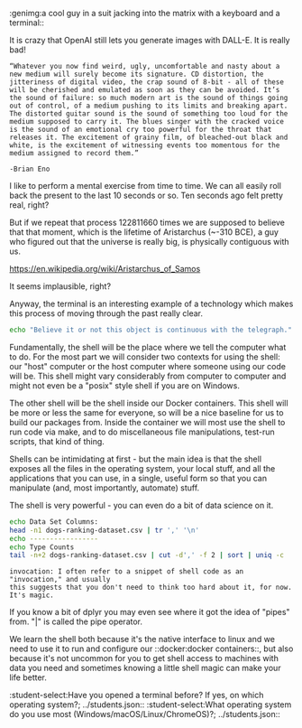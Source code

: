 :genimg:a cool guy in a suit jacking into the matrix with a keyboard and a terminal::


It is crazy that OpenAI still lets you generate images with DALL-E. It is really
bad!

```sidebar
“Whatever you now find weird, ugly, uncomfortable and nasty about a new medium will surely become its signature. CD distortion, the jitteriness of digital video, the crap sound of 8-bit - all of these will be cherished and emulated as soon as they can be avoided. It’s the sound of failure: so much modern art is the sound of things going out of control, of a medium pushing to its limits and breaking apart. The distorted guitar sound is the sound of something too loud for the medium supposed to carry it. The blues singer with the cracked voice is the sound of an emotional cry too powerful for the throat that releases it. The excitement of grainy film, of bleached-out black and white, is the excitement of witnessing events too momentous for the medium assigned to record them.”

-Brian Eno
```

I like to perform a mental exercise from time to time. We can all easily roll
back the present to the last 10 seconds or so. Ten seconds ago felt pretty real,
right?

But if we repeat that process 122811660 times we are supposed to believe that
that moment, which is the lifetime of Aristarchus (~-310 BCE), a guy who figured out that
the universe is really big, is physically contiguous with us. 

https://en.wikipedia.org/wiki/Aristarchus_of_Samos

It seems implausible, right?




Anyway, the terminal is an interesting example of a technology which makes
this process of moving through the past really clear. 

```bash 
echo "Believe it or not this object is continuous with the telegraph."
```

Fundamentally, the shell will be the place where we tell the computer what to do.
For the most part we will consider two contexts for using the shell: our "host"
computer or the host computer where someone using our code will be. This shell
might vary considerably from computer to computer and might not even be
a "posix" style shell if you are on Windows.

The other shell will be the shell inside our Docker containers. This shell will
be more or less the same for everyone, so will be a nice baseline for us to 
build our packages from. Inside the container we will most use the shell to
run code via make, and to do miscellaneous file manipulations, test-run scripts,
that kind of thing. 

Shells can be intimidating at first - but the main idea is that the shell
exposes all the files in the operating system, your local stuff, and all the
applications that you can use, in a single, useful form so that you can 
manipulate (and, most importantly, automate) stuff.

The shell is very powerful - you can even do a bit of data science on it.

```bash file=example.sh
echo Data Set Columns:
head -n1 dogs-ranking-dataset.csv | tr ',' '\n'
echo -----------------
echo Type Counts
tail -n+2 dogs-ranking-dataset.csv | cut -d',' -f 2 | sort | uniq -c
```
```sidebar
invocation: I often refer to a snippet of shell code as an "invocation," and usually
this suggests that you don't need to think too hard about it, for now. It's magic.
```

If you know a bit of dplyr you may even see where it got the idea of "pipes" from.
"|" is called the pipe operator.

We learn the shell both because it's the native interface to linux and we need to 
use it to run and configure our ::docker:docker containers::, but also because it's not uncommon
for you to get shell access to machines with data you need and sometimes 
knowing a little shell magic can make your life better.


:student-select:Have you opened a terminal before? If yes, on which operating system?; ../students.json::
:student-select:What operating system do you use most (Windows/macOS/Linux/ChromeOS)?; ../students.json::
